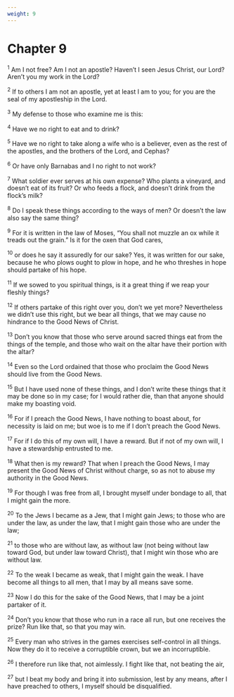 ```yaml
---
weight: 9
---
```


# Chapter 9

<sup>1</sup> Am I not free? Am I not an apostle? Haven’t I seen Jesus Christ, our Lord? Aren’t you my work in the Lord? 

<sup>2</sup> If to others I am not an apostle, yet at least I am to you; for you are the seal of my apostleship in the Lord. 

<sup>3</sup> My defense to those who examine me is this: 

<sup>4</sup> Have we no right to eat and to drink? 

<sup>5</sup> Have we no right to take along a wife who is a believer, even as the rest of the apostles, and the brothers of the Lord, and Cephas? 

<sup>6</sup> Or have only Barnabas and I no right to not work? 

<sup>7</sup> What soldier ever serves at his own expense? Who plants a vineyard, and doesn’t eat of its fruit? Or who feeds a flock, and doesn’t drink from the flock’s milk? 

<sup>8</sup> Do I speak these things according to the ways of men? Or doesn’t the law also say the same thing? 

<sup>9</sup> For it is written in the law of Moses, “You shall not muzzle an ox while it treads out the grain.” Is it for the oxen that God cares, 

<sup>10</sup> or does he say it assuredly for our sake? Yes, it was written for our sake, because he who plows ought to plow in hope, and he who threshes in hope should partake of his hope. 

<sup>11</sup> If we sowed to you spiritual things, is it a great thing if we reap your fleshly things? 

<sup>12</sup> If others partake of this right over you, don’t we yet more? Nevertheless we didn’t use this right, but we bear all things, that we may cause no hindrance to the Good News of Christ. 

<sup>13</sup> Don’t you know that those who serve around sacred things eat from the things of the temple, and those who wait on the altar have their portion with the altar? 

<sup>14</sup> Even so the Lord ordained that those who proclaim the Good News should live from the Good News. 

<sup>15</sup> But I have used none of these things, and I don’t write these things that it may be done so in my case; for I would rather die, than that anyone should make my boasting void. 

<sup>16</sup> For if I preach the Good News, I have nothing to boast about, for necessity is laid on me; but woe is to me if I don’t preach the Good News. 

<sup>17</sup> For if I do this of my own will, I have a reward. But if not of my own will, I have a stewardship entrusted to me. 

<sup>18</sup> What then is my reward? That when I preach the Good News, I may present the Good News of Christ without charge, so as not to abuse my authority in the Good News. 

<sup>19</sup> For though I was free from all, I brought myself under bondage to all, that I might gain the more. 

<sup>20</sup> To the Jews I became as a Jew, that I might gain Jews; to those who are under the law, as under the law, that I might gain those who are under the law; 

<sup>21</sup> to those who are without law, as without law (not being without law toward God, but under law toward Christ), that I might win those who are without law. 

<sup>22</sup> To the weak I became as weak, that I might gain the weak. I have become all things to all men, that I may by all means save some. 

<sup>23</sup> Now I do this for the sake of the Good News, that I may be a joint partaker of it. 

<sup>24</sup> Don’t you know that those who run in a race all run, but one receives the prize? Run like that, so that you may win. 

<sup>25</sup> Every man who strives in the games exercises self-control in all things. Now they do it to receive a corruptible crown, but we an incorruptible. 

<sup>26</sup> I therefore run like that, not aimlessly. I fight like that, not beating the air, 

<sup>27</sup> but I beat my body and bring it into submission, lest by any means, after I have preached to others, I myself should be disqualified. 


